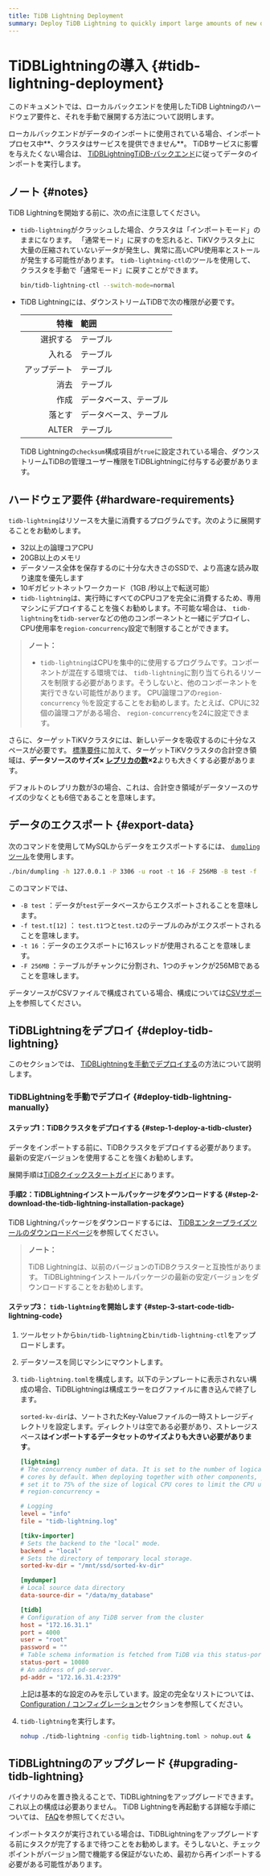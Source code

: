 ```yaml
---
title: TiDB Lightning Deployment
summary: Deploy TiDB Lightning to quickly import large amounts of new data.
---
```


# TiDBLightningの導入 {#tidb-lightning-deployment}

このドキュメントでは、ローカルバックエンドを使用したTiDB Lightningのハードウェア要件と、それを手動で展開する方法について説明します。

ローカルバックエンドがデータのインポートに使用されている場合、インポートプロセス中**、クラスタはサービスを提供できません**。 TiDBサービスに影響を与えたくない場合は、 [TiDBLightningTiDB-バックエンド](/tidb-lightning/tidb-lightning-backends.md#tidb-lightning-tidb-backend)に従ってデータのインポートを実行します。

## ノート {#notes}

TiDB Lightningを開始する前に、次の点に注意してください。

-   `tidb-lightning`がクラッシュした場合、クラスタは「インポートモード」のままになります。 「通常モード」に戻すのを忘れると、TiKVクラスタ上に大量の圧縮されていないデータが発生し、異常に高いCPU使用率とストールが発生する可能性があります。 `tidb-lightning-ctl`のツールを使用して、クラスタを手動で「通常モード」に戻すことができます。

    ```sh
    bin/tidb-lightning-ctl --switch-mode=normal
    ```

-   TiDB Lightningには、ダウンストリームTiDBで次の権限が必要です。

    |     特権 | 範囲          |
    | -----: | :---------- |
    |   選択する | テーブル        |
    |    入れる | テーブル        |
    | アップデート | テーブル        |
    |     消去 | テーブル        |
    |     作成 | データベース、テーブル |
    |    落とす | データベース、テーブル |
    |  ALTER | テーブル        |

    TiDB Lightningの`checksum`構成項目が`true`に設定されている場合、ダウンストリームTiDBの管理ユーザー権限をTiDBLightningに付与する必要があります。

## ハードウェア要件 {#hardware-requirements}

`tidb-lightning`はリソースを大量に消費するプログラムです。次のように展開することをお勧めします。

-   32以上の論理コアCPU
-   20GB以上のメモリ
-   データソース全体を保存するのに十分な大きさのSSDで、より高速な読み取り速度を優先します
-   10ギガビットネットワークカード（1GB /秒以上で転送可能）
-   `tidb-lightning`は、実行時にすべてのCPUコアを完全に消費するため、専用マシンにデプロイすることを強くお勧めします。不可能な場合は、 `tidb-lightning`を`tidb-server`などの他のコンポーネントと一緒にデプロイし、CPU使用率を`region-concurrency`設定で制限することができます。

> **ノート：**
>
> -   `tidb-lightning`はCPUを集中的に使用するプログラムです。コンポーネントが混在する環境では、 `tidb-lightning`に割り当てられるリソースを制限する必要があります。そうしないと、他のコンポーネントを実行できない可能性があります。 CPU論理コアの`region-concurrency` ％を設定することをお勧めします。たとえば、CPUに32個の論理コアがある場合、 `region-concurrency`を24に設定できます。

さらに、ターゲットTiKVクラスタには、新しいデータを吸収するのに十分なスペースが必要です。 [標準要件](/hardware-and-software-requirements.md)に加えて、ターゲットTiKVクラスタの合計空き領域は、**データソースのサイズ× <a href="/faq/manage-cluster-faq.md#is-the-number-of-replicas-in-each-region-configurable-if-yes-how-to-configure-it">レプリカの数</a>×2**よりも大きくする必要があります。

デフォルトのレプリカ数が3の場合、これは、合計空き領域がデータソースのサイズの少なくとも6倍であることを意味します。

## データのエクスポート {#export-data}

次のコマンドを使用してMySQLからデータをエクスポートするには、 [`dumpling`ツール](/dumpling-overview.md)を使用します。

```sh
./bin/dumpling -h 127.0.0.1 -P 3306 -u root -t 16 -F 256MB -B test -f 'test.t[12]' -o /data/my_database/
```

このコマンドでは、

-   `-B test` ：データが`test`データベースからエクスポートされることを意味します。
-   `-f test.t[12]` ： `test.t1`つと`test.t2`のテーブルのみがエクスポートされることを意味します。
-   `-t 16` ：データのエクスポートに16スレッドが使用されることを意味します。
-   `-F 256MB` ：テーブルがチャンクに分割され、1つのチャンクが256MBであることを意味します。

データソースがCSVファイルで構成されている場合、構成については[CSVサポート](/tidb-lightning/migrate-from-csv-using-tidb-lightning.md)を参照してください。

## TiDBLightningをデプロイ {#deploy-tidb-lightning}

このセクションでは、 [TiDBLightningを手動でデプロイする](#deploy-tidb-lightning-manually)の方法について説明します。

### TiDBLightningを手動でデプロイ {#deploy-tidb-lightning-manually}

#### ステップ1：TiDBクラスタをデプロイする {#step-1-deploy-a-tidb-cluster}

データをインポートする前に、TiDBクラスタをデプロイする必要があります。最新の安定バージョンを使用することを強くお勧めします。

展開手順は[TiDBクイックスタートガイド](/quick-start-with-tidb.md)にあります。

#### 手順2：TiDBLightningインストールパッケージをダウンロードする {#step-2-download-the-tidb-lightning-installation-package}

TiDB Lightningパッケージをダウンロードするには、 [TiDBエンタープライズツールのダウンロードページ](/download-ecosystem-tools.md#tidb-lightning)を参照してください。

> **ノート：**
>
> TiDB Lightningは、以前のバージョンのTiDBクラスターと互換性があります。 TiDBLightningインストールパッケージの最新の安定バージョンをダウンロードすることをお勧めします。

#### ステップ3： <code>tidb-lightning</code>を開始します {#step-3-start-code-tidb-lightning-code}

1.  ツールセットから`bin/tidb-lightning`と`bin/tidb-lightning-ctl`をアップロードします。

2.  データソースを同じマシンにマウントします。

3.  `tidb-lightning.toml`を構成します。以下のテンプレートに表示されない構成の場合、TiDBLightningは構成エラーをログファイルに書き込んで終了します。

    `sorted-kv-dir`は、ソートされたKey-Valueファイルの一時ストレージディレクトリを設定します。ディレクトリは空である必要があり、ストレージスペース**はインポートするデータセットのサイズよりも大きい必要があります**。

    ```toml
    [lightning]
    # The concurrency number of data. It is set to the number of logical CPU
    # cores by default. When deploying together with other components, you can
    # set it to 75% of the size of logical CPU cores to limit the CPU usage.
    # region-concurrency =

    # Logging
    level = "info"
    file = "tidb-lightning.log"

    [tikv-importer]
    # Sets the backend to the "local" mode.
    backend = "local"
    # Sets the directory of temporary local storage.
    sorted-kv-dir = "/mnt/ssd/sorted-kv-dir"

    [mydumper]
    # Local source data directory
    data-source-dir = "/data/my_database"

    [tidb]
    # Configuration of any TiDB server from the cluster
    host = "172.16.31.1"
    port = 4000
    user = "root"
    password = ""
    # Table schema information is fetched from TiDB via this status-port.
    status-port = 10080
    # An address of pd-server.
    pd-addr = "172.16.31.4:2379"
    ```

    上記は基本的な設定のみを示しています。設定の完全なリストについては、 [Configuration / コンフィグレーション](/tidb-lightning/tidb-lightning-configuration.md#tidb-lightning-global)セクションを参照してください。

4.  `tidb-lightning`を実行します。

    ```sh
    nohup ./tidb-lightning -config tidb-lightning.toml > nohup.out &
    ```

## TiDBLightningのアップグレード {#upgrading-tidb-lightning}

バイナリのみを置き換えることで、TiDBLightningをアップグレードできます。これ以上の構成は必要ありません。 TiDB Lightningを再起動する詳細な手順については、 [FAQ](/tidb-lightning/tidb-lightning-faq.md#how-to-properly-restart-tidb-lightning)を参照してください。

インポートタスクが実行されている場合は、TiDBLightningをアップグレードする前にタスクが完了するまで待つことをお勧めします。そうしないと、チェックポイントがバージョン間で機能する保証がないため、最初から再インポートする必要がある可能性があります。
